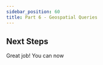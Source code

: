 ```yaml
---
sidebar_position: 60
title: Part 6 - Geospatial Queries
---
```



## Next Steps

Great job! You can now 